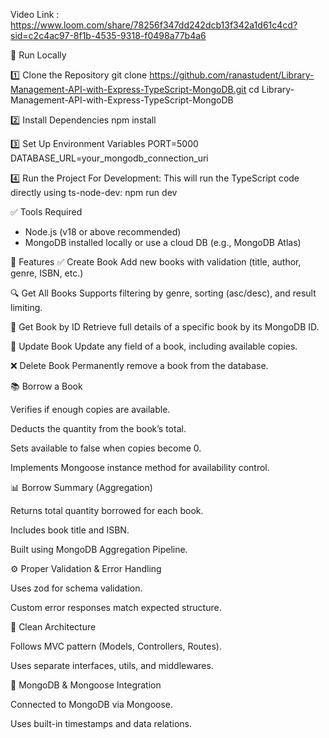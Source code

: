 
Video Link :  https://www.loom.com/share/78256f347dd242dcb13f342a1d61c4cd?sid=c2c4ac97-8f1b-4535-9318-f0498a77b4a6



🚀 Run Locally

1️⃣ Clone the Repository
git clone https://github.com/ranastudent/Library-Management-API-with-Express-TypeScript-MongoDB.git
cd Library-Management-API-with-Express-TypeScript-MongoDB

2️⃣ Install Dependencies
npm install

3️⃣ Set Up Environment Variables
PORT=5000
DATABASE_URL=your_mongodb_connection_uri

4️⃣ Run the Project
For Development:
This will run the TypeScript code directly using ts-node-dev:
npm run dev

✅ Tools Required
* Node.js (v18 or above recommended)
* MongoDB installed locally or use a cloud DB (e.g., MongoDB Atlas)

📌 Features
✅ Create Book
Add new books with validation (title, author, genre, ISBN, etc.)

🔍 Get All Books
Supports filtering by genre, sorting (asc/desc), and result limiting.

📄 Get Book by ID
Retrieve full details of a specific book by its MongoDB ID.

📝 Update Book
Update any field of a book, including available copies.

❌ Delete Book
Permanently remove a book from the database.

📚 Borrow a Book

Verifies if enough copies are available.

Deducts the quantity from the book’s total.

Sets available to false when copies become 0.

Implements Mongoose instance method for availability control.

📊 Borrow Summary (Aggregation)

Returns total quantity borrowed for each book.

Includes book title and ISBN.

Built using MongoDB Aggregation Pipeline.

⚙️ Proper Validation & Error Handling

Uses zod for schema validation.

Custom error responses match expected structure.

🧩 Clean Architecture

Follows MVC pattern (Models, Controllers, Routes).

Uses separate interfaces, utils, and middlewares.

🌱 MongoDB & Mongoose Integration

Connected to MongoDB via Mongoose.

Uses built-in timestamps and data relations.

